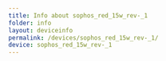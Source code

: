 ```yaml
---
title: Info about sophos_red_15w_rev-_1
folder: info
layout: deviceinfo
permalink: /devices/sophos_red_15w_rev-_1/
device: sophos_red_15w_rev-_1
---
```

